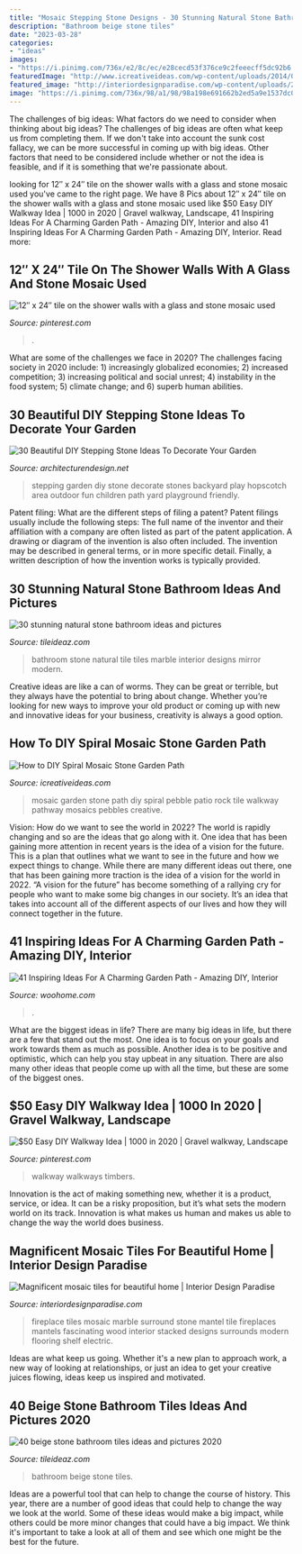 ```yaml
---
title: "Mosaic Stepping Stone Designs - 30 Stunning Natural Stone Bathroom Ideas And Pictures"
description: "Bathroom beige stone tiles"
date: "2023-03-28"
categories:
- "ideas"
images:
- "https://i.pinimg.com/736x/e2/8c/ec/e28cecd53f376ce9c2feeecff5dc92b6.jpg"
featuredImage: "http://www.icreativeideas.com/wp-content/uploads/2014/07/How-to-DIY-Spiral-Mosaic-Stone-Garden-Path-3.jpg"
featured_image: "http://interiordesignparadise.com/wp-content/uploads/2016/09/fascinating-stacked-marble-stone-fireplace-mantel-with-glass-tiles-mosaic-surround-1120x1493.jpg"
image: "https://i.pinimg.com/736x/98/a1/98/98a198e691662b2ed5a9e1537dc03d7d.jpg"
---
```



The challenges of big ideas: What factors do we need to consider when thinking about big ideas?
The challenges of big ideas are often what keep us from completing them. If we don't take into account the sunk cost fallacy, we can be more successful in coming up with big ideas. Other factors that need to be considered include whether or not the idea is feasible, and if it is something that we're passionate about.

	

		
looking for 12″ x 24″ tile on the shower walls with a glass and stone mosaic used you've came to the right page. We have 8 Pics about 12″ x 24″ tile on the shower walls with a glass and stone mosaic used like $50 Easy DIY Walkway Idea | 1000 in 2020 | Gravel walkway, Landscape, 41 Inspiring Ideas For A Charming Garden Path - Amazing DIY, Interior and also 41 Inspiring Ideas For A Charming Garden Path - Amazing DIY, Interior. Read more:
		
    
## 12″ X 24″ Tile On The Shower Walls With A Glass And Stone Mosaic Used

<img loading=lazy src="https://i.pinimg.com/736x/e2/8c/ec/e28cecd53f376ce9c2feeecff5dc92b6.jpg" onerror="this.onerror=null;this.src='https://tse1.mm.bing.net/th?id=OIP.LgW7u3K6-zZhNxpRvl_N7gHaJ4&amp;pid=15.1';" alt="12″ x 24″ tile on the shower walls with a glass and stone mosaic used">

_Source: pinterest.com_

>. 

	

What are some of the challenges we face in 2020?
The challenges facing society in 2020 include: 1) increasingly globalized economies; 2) increased competition; 3) increasing political and social unrest; 4) instability in the food system; 5) climate change; and 6) superb human abilities.

    
## 30 Beautiful DIY Stepping Stone Ideas To Decorate Your Garden

<img loading=lazy src="http://cdn.architecturendesign.net/wp-content/uploads/2015/12/AD-Beautiful-DIY-Stepping-Stone-Ideas-To-Decorate-Your-Garden-22.jpg" onerror="this.onerror=null;this.src='https://tse3.mm.bing.net/th?id=OIP.hlOOJ-VBbqEUUI_R20vMrwHaJ4&amp;pid=15.1';" alt="30 Beautiful DIY Stepping Stone Ideas To Decorate Your Garden">

_Source: architecturendesign.net_

>stepping garden diy stone decorate stones backyard play hopscotch area outdoor fun children path yard playground friendly. 

	

Patent filing: What are the different steps of filing a patent?
Patent filings usually include the following steps: 
The full name of the inventor and their affiliation with a company are often listed as part of the patent application. A drawing or diagram of the invention is also often included. The invention may be described in general terms, or in more specific detail. Finally, a written description of how the invention works is typically provided.

    
## 30 Stunning Natural Stone Bathroom Ideas And Pictures

<img loading=lazy src="http://www.tileideaz.com/wp-content/uploads/2015/09/StoneTiledbathroom.jpg" onerror="this.onerror=null;this.src='https://tse4.mm.bing.net/th?id=OIP.JNcWFXGzKZhbtjEvjqLh1QHaLH&amp;pid=15.1';" alt="30 stunning natural stone bathroom ideas and pictures">

_Source: tileideaz.com_

>bathroom stone natural tile tiles marble interior designs mirror modern. 

	

Creative ideas are like a can of worms. They can be great or terrible, but they always have the potential to bring about change. Whether you’re looking for new ways to improve your old product or coming up with new and innovative ideas for your business, creativity is always a good option.

    
## How To DIY Spiral Mosaic Stone Garden Path

<img loading=lazy src="http://www.icreativeideas.com/wp-content/uploads/2014/07/How-to-DIY-Spiral-Mosaic-Stone-Garden-Path-3.jpg" onerror="this.onerror=null;this.src='https://tse3.mm.bing.net/th?id=OIP.Q9YO1HIbIizwFqaofnSMkgHaLG&amp;pid=15.1';" alt="How to DIY Spiral Mosaic Stone Garden Path">

_Source: icreativeideas.com_

>mosaic garden stone path diy spiral pebble patio rock tile walkway pathway mosaics pebbles creative. 

	

Vision: How do we want to see the world in 2022?
The world is rapidly changing and so are the ideas that go along with it. One idea that has been gaining more attention in recent years is the idea of a vision for the future. This is a plan that outlines what we want to see in the future and how we expect things to change. While there are many different ideas out there, one that has been gaining more traction is the idea of a vision for the world in 2022. 
“A vision for the future” has become something of a rallying cry for people who want to make some big changes in our society. It’s an idea that takes into account all of the different aspects of our lives and how they will connect together in the future.

    
## 41 Inspiring Ideas For A Charming Garden Path - Amazing DIY, Interior

<img loading=lazy src="https://www.woohome.com/wp-content/uploads/2014/07/garden-walkway-ideas-19.jpg" onerror="this.onerror=null;this.src='https://tse3.mm.bing.net/th?id=OIP.E8RIcpqsn0pqghSajUqeeAHaMS&amp;pid=15.1';" alt="41 Inspiring Ideas For A Charming Garden Path - Amazing DIY, Interior">

_Source: woohome.com_

>. 

	

What are the biggest ideas in life?
There are many big ideas in life, but there are a few that stand out the most. One idea is to focus on your goals and work towards them as much as possible. Another idea is to be positive and optimistic, which can help you stay upbeat in any situation. There are also many other ideas that people come up with all the time, but these are some of the biggest ones.

    
## $50 Easy DIY Walkway Idea | 1000 In 2020 | Gravel Walkway, Landscape

<img loading=lazy src="https://i.pinimg.com/736x/98/a1/98/98a198e691662b2ed5a9e1537dc03d7d.jpg" onerror="this.onerror=null;this.src='https://tse4.mm.bing.net/th?id=OIP.q66B8kMUSKRauvbC9FInyAHaJ3&amp;pid=15.1';" alt="$50 Easy DIY Walkway Idea | 1000 in 2020 | Gravel walkway, Landscape">

_Source: pinterest.com_

>walkway walkways timbers. 

	

Innovation is the act of making something new, whether it is a product, service, or idea. It can be a risky proposition, but it’s what sets the modern world on its track. Innovation is what makes us human and makes us able to change the way the world does business.

    
## Magnificent Mosaic Tiles For Beautiful Home | Interior Design Paradise

<img loading=lazy src="http://interiordesignparadise.com/wp-content/uploads/2016/09/fascinating-stacked-marble-stone-fireplace-mantel-with-glass-tiles-mosaic-surround-1120x1493.jpg" onerror="this.onerror=null;this.src='https://tse2.mm.bing.net/th?id=OIP.ltyNkIjMFSnKzZIxpdP6WAHaJ3&amp;pid=15.1';" alt="Magnificent mosaic tiles for beautiful home | Interior Design Paradise">

_Source: interiordesignparadise.com_

>fireplace tiles mosaic marble surround stone mantel tile fireplaces mantels fascinating wood interior stacked designs surrounds modern flooring shelf electric. 

	

Ideas are what keep us going. Whether it's a new plan to approach work, a new way of looking at relationships, or just an idea to get your creative juices flowing, ideas keep us inspired and motivated.

    
## 40 Beige Stone Bathroom Tiles Ideas And Pictures 2020

<img loading=lazy src="https://www.tileideaz.com/wp-content/uploads/2015/03/beige_stone_bathroom_tiles_2.jpg" onerror="this.onerror=null;this.src='https://tse2.mm.bing.net/th?id=OIP.bypogD9jo8zbM6fFO2ljHQHaKz&amp;pid=15.1';" alt="40 beige stone bathroom tiles ideas and pictures 2020">

_Source: tileideaz.com_

>bathroom beige stone tiles. 

	

Ideas are a powerful tool that can help to change the course of history. This year, there are a number of good ideas that could help to change the way we look at the world. Some of these ideas would make a big impact, while others could be more minor changes that could have a big impact. We think it's important to take a look at all of them and see which one might be the best for the future.

